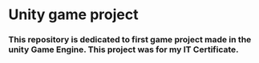# Unity game project

###  This repository is dedicated to first game project made in the unity Game Engine. This project was for my IT Certificate.